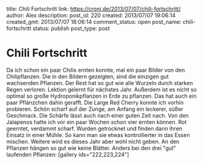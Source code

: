title: Chili Fortschritt
link: https://cronj.de/2013/07/07/chili-fortschritt/
author: Alex
description: 
post_id: 220
created: 2013/07/07 19:06:14
created_gmt: 2013/07/07 18:06:14
comment_status: open
post_name: chili-fortschritt
status: publish
post_type: post

# Chili Fortschritt

Da ich schon ein paar Chilis ernten konnte, mal ein paar Bilder von den Chilipflanzen. Die in den Bildern gezeigten, sind die einzigen gut wachsenden Pflanzen. Der Rest hat so gut wie alle Wurzeln durch starken Regen verloren. Lektion gelernt für nächstes Jahr. Außerdem ist es nicht so optimal so große Hydroponikpflanzen in Erde zu pflanzen. Das hat auch ein paar Pflänzchen dahin gerafft. Die Large Red Cherry konnte ich vorhin probieren. Schön scharf auf der Zunge, am Anfang ein leckerer, süßer Geschmack. Die Schärfe lässt auch nach einer guten Zeit nach. Von den Jalapenos hatte ich vor ein paar Wochen schon vier ernten können. Rot geerntet, verdammt scharf. Wurden getrocknet und finden dann ihren Einsatz in einer Mühle. So kann man sie etwas kontrollierter in das Essen mischen. Weitere wird es dieses Jahr aber wohl nicht geben. An den Pflanzen hängen so gut wie keine Blätter. Anders bei den drei "gut" laufenden Pflanzen: [gallery ids="222,223,224"]